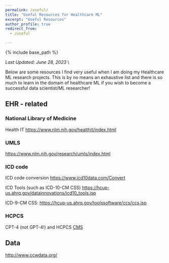 ```yaml
---
permalink: /useful/
title: "Useful Resources for Healthcare ML"
excerpt: "Useful Resources"
author_profile: true
redirect_from: 
  - /useful

---
```


{% include base_path %}

*Last Updated: June 28, 2023* \

Below are some resources I find very useful when I am doing my Healthcare ML research projects. This is by no means an exhaustive list and there is so much to learn in the domain of healthcare ML if you wish to become a successful data scientist/ML researcher!

EHR - related 
---
### National Library of Medicine
Health IT https://www.nlm.nih.gov/healthit/index.html

### UMLS
https://www.nlm.nih.gov/research/umls/index.html

### ICD code 

ICD code conversion
https://www.icd10data.com/Convert


ICD Tools (such as ICD-10-CM CSS)
https://hcup-us.ahrq.gov/datainnovations/icd10_tools.jsp

ICD-9-CM CSS:
https://hcup-us.ahrq.gov/toolssoftware/ccs/ccs.jsp

### HCPCS

CPT-4 (not GPT-4!) and HCPCS
[CMS](https://www.cms.gov/medicare/coding/medhcpcsgeninfo/hcpcs_coding_questions#:~:text=The%20CPT%2D4%20is%20a,and%20other%20health%20care%20professionals.)

Data
---
http://www.ccwdata.org/


